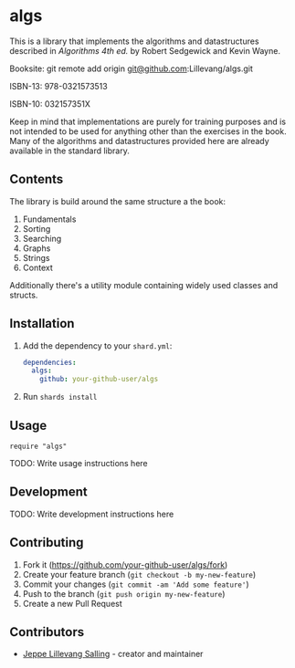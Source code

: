 # algs

This is a library that implements the algorithms and datastructures described in *Algorithms 4th ed.* by Robert Sedgewick and Kevin Wayne.

Booksite: git remote add origin git@github.com:Lillevang/algs.git

ISBN-13: 978-0321573513

ISBN-10: 032157351X 

Keep in mind that implementations are purely for training purposes and is not intended to be used for anything other than the exercises in the book.
Many of the algorithms and datastructures provided here are already available in the standard library.

## Contents

The library is build around the same structure a the book:

1. Fundamentals
2. Sorting
3. Searching
4. Graphs
5. Strings
6. Context

Additionally there's a utility module containing widely used classes and structs.

## Installation

1. Add the dependency to your `shard.yml`:

   ```yaml
   dependencies:
     algs:
       github: your-github-user/algs
   ```

2. Run `shards install`

## Usage

```crystal
require "algs"
```

TODO: Write usage instructions here

## Development

TODO: Write development instructions here

## Contributing

1. Fork it (<https://github.com/your-github-user/algs/fork>)
2. Create your feature branch (`git checkout -b my-new-feature`)
3. Commit your changes (`git commit -am 'Add some feature'`)
4. Push to the branch (`git push origin my-new-feature`)
5. Create a new Pull Request

## Contributors

- [Jeppe Lillevang Salling](https://github.com/your-github-user) - creator and maintainer

